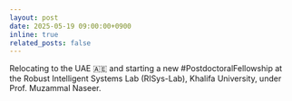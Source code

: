 ```yaml
---
layout: post
date: 2025-05-19 09:00:00+0900
inline: true
related_posts: false
---
```


Relocating to the UAE 🇦🇪 and starting a new #PostdoctoralFellowship at the Robust Intelligent Systems Lab (RISys-Lab), Khalifa University, under Prof. Muzammal Naseer.